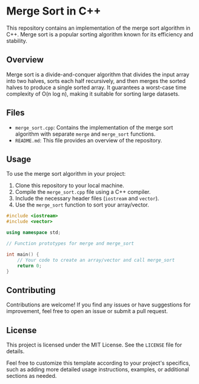 # Merge Sort in C++

This repository contains an implementation of the merge sort algorithm in C++. Merge sort is a popular sorting algorithm known for its efficiency and stability.

## Overview

Merge sort is a divide-and-conquer algorithm that divides the input array into two halves, sorts each half recursively, and then merges the sorted halves to produce a single sorted array. It guarantees a worst-case time complexity of O(n log n), making it suitable for sorting large datasets.

## Files

- `merge_sort.cpp`: Contains the implementation of the merge sort algorithm with separate `merge` and `merge_sort` functions.
- `README.md`: This file provides an overview of the repository.

## Usage

To use the merge sort algorithm in your project:

1. Clone this repository to your local machine.
2. Compile the `merge_sort.cpp` file using a C++ compiler.
3. Include the necessary header files (`iostream` and `vector`).
4. Use the `merge_sort` function to sort your array/vector.

```cpp
#include <iostream>
#include <vector>

using namespace std;

// Function prototypes for merge and merge_sort

int main() {
    // Your code to create an array/vector and call merge_sort
    return 0;
}
```

## Contributing

Contributions are welcome! If you find any issues or have suggestions for improvement, feel free to open an issue or submit a pull request.

## License

This project is licensed under the MIT License. See the `LICENSE` file for details.


Feel free to customize this template according to your project's specifics, such as adding more detailed usage instructions, examples, or additional sections as needed.

